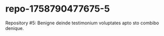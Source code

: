 # repo-1758790477675-5
Repository #5: Benigne deinde testimonium voluptates apto sto combibo denique.
